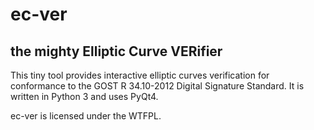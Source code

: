 # ec-ver

## the mighty Elliptic Curve VERifier

This tiny tool provides interactive elliptic curves verification
for conformance to the GOST R 34.10-2012 Digital Signature Standard. 
It is written in Python 3 and uses PyQt4.

ec-ver is licensed under the WTFPL.
